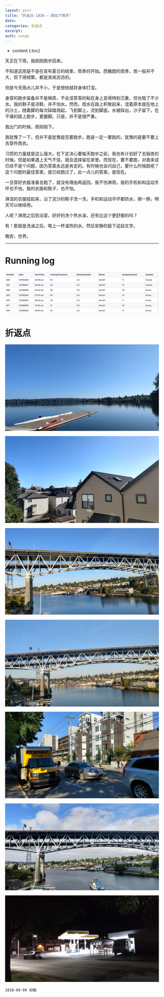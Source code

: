```yaml
---
layout: post
title: "折返点-1836---跑在下雨天"
date:
categories: 折返点
excerpt:
auth: conge
---
```

* content
{:toc}

天正在下雨，我刚刚跑步回来。

不知道这雨是不是在宣布夏日的结束，雨季的开始。西雅图的雨季，雨一般并不大，但下得频繁，都是淅淅沥沥的。

但是今天雨点儿并不小，于是很快就将身体打湿。

身穿的跑步装备并不是棉质，不会湿答答的粘在身上变得特别沉重，但也吸了不少水。我的鞋子是凉鞋，并不怕水。然而，雨水在路上积聚起来，混着原本就在地上的沙土，随着脚的每次踩踏溅起，飞到脚上，流到脚底。水被踩出，沙子留下，在干燥的路上跑步，更磨脚。只是，并不是很严重。

我出门的时候，雨刚刚下。

我犹豫了一下，但并不是犹豫是否要跑步。跑是一定一要跑的，犹豫的是要不要上去穿件雨衣。

习惯的力量就是这么强大。在下定决心要每天跑步之前，我也有计划好了去锻炼的时候。但是如果遇上天气不佳，就会选择留在家里。而现在，要不要跑，对我来说已经不是个问题，因为答案永远是肯定的。有时候也会问自己，要什么时候跑呢？这个问题的最佳答案，是已经跑过了。此一点儿的答案，是现在。

一旦穿好衣服准备去跑了，就没有理由再返回。我不怕淋雨，我的手机和和运动手环也不怕，我的衣服和鞋子，也不怕。

淋湿的衣服挂起来，沾了泥沙的鞋子洗一洗，手机和运动手环都防水，擦一擦，明天可以继续用。

人呢？淋雨之后到浴室，好好的洗个热水澡，还有比这个更舒服的吗？

有！那就是洗澡之后，喝上一杯温热的水，然后安静的敲下这段文字。

晚安，世界。

-------

# Running log
![Running log week 36 2018](/assets/images/折返点/118382-1708d5b812610a71.png)

# 折返点

![20180902.jpg](/assets/images/折返点/118382-036b889fde2c91a8.jpg)

![20180903.jpg](/assets/images/折返点/118382-d0c2d8910628a29b.jpg)

![20180904.jpg](/assets/images/折返点/118382-30c63ba64d2d2cb6.jpg)

![20180905.jpg](/assets/images/折返点/118382-749aea7a954e1029.jpg)

![20180906.jpg](/assets/images/折返点/118382-21a3ab1839d6296c.jpg)

![20180907.jpg](/assets/images/折返点/118382-f8764c1749f69c44.jpg)

![20180908.jpg](/assets/images/折返点/118382-1d2a5180d14ab45e.jpg)

```
2018-09-09 初稿
```

